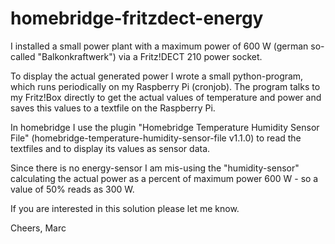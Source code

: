 # homebridge-fritzdect-energy

I installed a small power plant with a maximum power of 600 W (german so-called "Balkonkraftwerk") via a Fritz!DECT 210 power socket.

To display the actual generated power I wrote a small python-program, which runs periodically on my Raspberry Pi (cronjob).
The program talks to my Fritz!Box directly to get the actual values of temperature and power and saves this values to a textfile on the Raspberry Pi.

In homebridge I use the plugin "Homebridge Temperature Humidity Sensor File" (homebridge-temperature-humidity-sensor-file v1.1.0) to read the textfiles and to display its values as sensor data.

Since there is no energy-sensor I am mis-using the "humidity-sensor" calculating the actual power as a percent of maximum power 600 W - so a value of 50% reads as 300 W.

If you are interested in this solution please let me know.

Cheers, Marc
